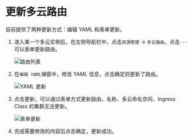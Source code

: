 # 更新多云路由

目前提供了两种更新方式：编辑 YAML 和表单更新。

1. 进入某一个多云实例后，在左侧导航栏中，点击`资源管理` -> `多云路由`，点击`···`可以表单更新路由。

    ![路由列表](https://docs.daocloud.io/daocloud-docs-images/docs/kairship/images/update-ingress01.png)

2. 在`编辑 YAML`弹窗中，修改 YAML 信息，点击确定则更新了路由。

    ![YAML 更新](https://docs.daocloud.io/daocloud-docs-images/docs/kairship/images/update-ingress03.png)

3. 点击更新，可以通过表单方式更新路由，名称、多云命名空间、Ingress Class 的集群无法更新。

    ![表单更新](https://docs.daocloud.io/daocloud-docs-images/docs/kairship/images/update-ingress02.png)

4. 完成需要修改的内容后点击确定，更新成功。
